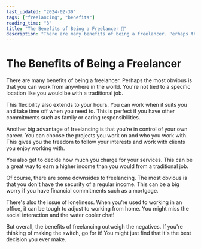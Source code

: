 ```yaml
---
last_updated: "2024-02-30"
tags: ["freelancing", "benefits"]
reading_time: "3"
title: "The Benefits of Being a Freelancer 🔋"
description: "There are many benefits of being a freelancer. Perhaps the most obvious is that you can work from anywhere in the world. You're not tied to a specific location like you would be with a traditional job."
---
```


# The Benefits of Being a Freelancer

There are many benefits of being a freelancer. Perhaps the most obvious is that you can work from anywhere in the world. You're not tied to a specific location like you would be with a traditional job.

This flexibility also extends to your hours. You can work when it suits you and take time off when you need to. This is perfect if you have other commitments such as family or caring responsibilities.

Another big advantage of freelancing is that you're in control of your own career. You can choose the projects you work on and who you work with. This gives you the freedom to follow your interests and work with clients you enjoy working with.

You also get to decide how much you charge for your services. This can be a great way to earn a higher income than you would from a traditional job.

Of course, there are some downsides to freelancing. The most obvious is that you don't have the security of a regular income. This can be a big worry if you have financial commitments such as a mortgage.

There's also the issue of loneliness. When you're used to working in an office, it can be tough to adjust to working from home. You might miss the social interaction and the water cooler chat!

But overall, the benefits of freelancing outweigh the negatives. If you're thinking of making the switch, go for it! You might just find that it's the best decision you ever make.
